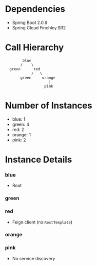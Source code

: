 
# Dependencies

* Spring Boot 2.0.6
* Spring Cloud Finchley.SR2



# Call Hierarchy

            blue
           /    \
      green      red
                /   \
           green     orange
                        |
                      pink
           

# Number of Instances

* blue: 1
* green: 4
* red: 2
* orange: 1
* pink: 2

# Instance Details

### blue

* Root

### green

### red

* Feign client (no `RestTemplate`)

### orange

### pink

* No service discovery